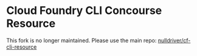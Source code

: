 # Cloud Foundry CLI Concourse Resource

This fork is no longer maintained. Please use the main repo: [nulldriver/cf-cli-resource](https://github.com/nulldriver/cf-cli-resource)

